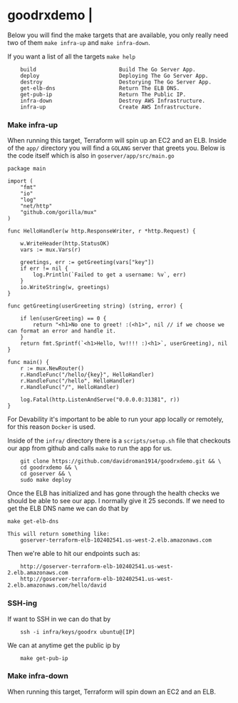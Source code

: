 # goodrxdemo |

Below you will find the make targets that are available, you only really need two of them `make infra-up` and `make infra-down`. 

If you want a list of all the targets `make help` 
```
    build                          Build The Go Server App.
    deploy                         Deploying The Go Server App.
    destroy                        Destorying The Go Server App.
    get-elb-dns                    Return The ELB DNS.
    get-pub-ip                     Return The Public IP.
    infra-down                     Destroy AWS Infrastructure.
    infra-up                       Create AWS Infrastructure.
```

### Make infra-up 
When running this target, Terraform will spin up an EC2 and an ELB.  Inside of the `app/` directory you will find a `GOLANG` server that greets you. Below is the code itself which is also in `goserver/app/src/main.go`

``` 
package main

import (
	"fmt"
	"io"
	"log"
	"net/http"
	"github.com/gorilla/mux"
)

func HelloHandler(w http.ResponseWriter, r *http.Request) {

	w.WriteHeader(http.StatusOK)
	vars := mux.Vars(r)

	greetings, err := getGreeting(vars["key"])
	if err != nil {
		log.Println(`Failed to get a username: %v`, err)
	}
	io.WriteString(w, greetings)
}

func getGreeting(userGreeting string) (string, error) {

	if len(userGreeting) == 0 {
		return "<h1>No one to greet! :(<h1>", nil // if we choose we can format an error and handle it.
	}
	return fmt.Sprintf(`<h1>Hello, %v!!!! :)<h1>`, userGreeting), nil
}

func main() {
	r := mux.NewRouter()
	r.HandleFunc("/hello/{key}", HelloHandler)
	r.HandleFunc("/hello", HelloHandler)
	r.HandleFunc("/", HelloHandler)

	log.Fatal(http.ListenAndServe("0.0.0.0:31381", r))
}
```

For Devability it's important to be able to run your app locally or remotely, for this reason `Docker` is used. 

Inside of the `infra/` directory there is a `scripts/setup.sh` file that checkouts our app from github and calls `make` to run the app for us. 
```
    git clone https://github.com/davidroman1914/goodrxdemo.git && \
    cd goodrxdemo && \
    cd goserver && \
    sudo make deploy
``` 

Once the ELB has initialized and has gone through the health checks we should be able to see our app. I normally give it 25 seconds. If we need to get the ELB DNS name we can do that by
``` 
make get-elb-dns

This will return something like:
    goserver-terraform-elb-102402541.us-west-2.elb.amazonaws.com
```
Then we're able to hit our endpoints such as: 
```
    http://goserver-terraform-elb-102402541.us-west-2.elb.amazonaws.com
    http://goserver-terraform-elb-102402541.us-west-2.elb.amazonaws.com/hello/david
```

### SSH-ing 

If want to SSH in we can do that by 
```
    ssh -i infra/keys/goodrx ubuntu@[IP]
```
We can at anytime get the public ip by 
```
    make get-pub-ip
```

    
### Make infra-down 
When running this target, Terraform will spin down an EC2 and an ELB. 
